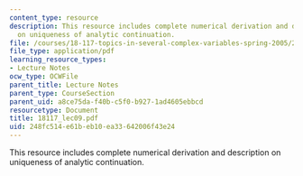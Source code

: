```yaml
---
content_type: resource
description: This resource includes complete numerical derivation and description
  on uniqueness of analytic continuation.
file: /courses/18-117-topics-in-several-complex-variables-spring-2005/248fc514e61beb10ea33642006f43e24_18117_lec09.pdf
file_type: application/pdf
learning_resource_types:
- Lecture Notes
ocw_type: OCWFile
parent_title: Lecture Notes
parent_type: CourseSection
parent_uid: a8ce75da-f40b-c5f0-b927-1ad4605ebbcd
resourcetype: Document
title: 18117_lec09.pdf
uid: 248fc514-e61b-eb10-ea33-642006f43e24
---
```

This resource includes complete numerical derivation and description on uniqueness of analytic continuation.

